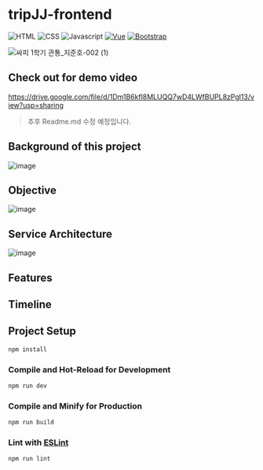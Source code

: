 # tripJJ-frontend
![HTML] ![CSS] ![Javascript]
[![Vue][Vue.js]][Vue-url] [![Bootstrap][Bootstrap]][Bootstrap-url]

![싸피 1학기 관통_지준호-002 (1)](https://github.com/junoade/tripJJ-frontend/assets/54317409/c66b0d9f-4a1e-45c5-84a2-7514e64060a5)



## Check out for demo video
https://drive.google.com/file/d/1Dm1B6kfl8MLUQQ7wD4LWfBUPL8zPgl13/view?usp=sharing

> 추후 Readme.md 수정 예정입니다.

## Background of this project
![image](https://github.com/junoade/tripJJ-frontend/assets/54317409/5c3e8111-2694-4310-97c8-45b82e570f33)


## Objective
![image](https://github.com/junoade/tripJJ-frontend/assets/54317409/4ed8d172-d1e2-4f84-9226-b7dcd40d3436)

## Service Architecture
![image](https://github.com/junoade/tripJJ-frontend/assets/54317409/28dcd69c-3670-4330-92a5-7fa1ed1414ab)


## Features


## Timeline


## Project Setup

```sh
npm install
```

### Compile and Hot-Reload for Development

```sh
npm run dev
```

### Compile and Minify for Production

```sh
npm run build
```

### Lint with [ESLint](https://eslint.org/)

```sh
npm run lint
```



<!-- MARKDOWN LINKS & IMAGES -->
[Vue.js]: https://img.shields.io/badge/vue-3.3.4-green.svg?style=for-the-badge&logo=vue.js
[Vue-url]: https://vuejs.org/

[Bootstrap]: https://img.shields.io/badge/bootstrap-5.3.2-blue.svg?style=for-the-badge&logo=bootstrap
[Bootstrap-url]: https://getbootstrap.com/

[HTML]: https://img.shields.io/badge/html-5?style=for-the-badge&logo=html5
[CSS]: https://img.shields.io/badge/css-3?style=for-the-badge&logo=css3
[Javascript]: https://img.shields.io/badge/javascript-yellow.svg?style=for-the-badge&logo=javascript
